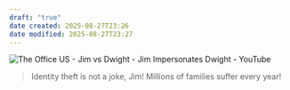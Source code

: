 ```yaml
---
draft: "true"
date created: 2025-08-27T23:26
date modified: 2025-08-27T23:27
---
```


![The Office US - Jim vs Dwight - Jim Impersonates Dwight - YouTube](https://www.youtube.com/watch?v=WaaANll8h18)

> Identity theft is not a joke, Jim! Millions of families suffer every year!